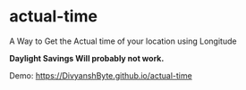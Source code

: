 # actual-time
A Way to Get the Actual time of your location using Longitude

**Daylight Savings Will probably not work.**

Demo: https://DivyanshByte.github.io/actual-time
